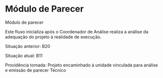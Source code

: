 Módulo de Parecer
=================

M&oacute;dulo de parecer

Este fluxo inicializa após o Coordenador de Análise realiza a análise da adequação do projeto &agrave; realidade de execução.

Situação anterior: B20

Situação atual: B11

Provid&ecirc;ncia tomada: Projeto encaminhado &agrave; unidade vinculada para an&aacute;lise e emiss&atilde;o de parecer Técnico
